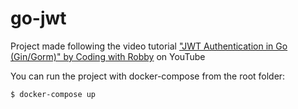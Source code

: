 # go-jwt
Project made following the video tutorial ["JWT Authentication in Go (Gin/Gorm)" by Coding with Robby](https://youtu.be/ma7rUS_vW9M) on YouTube

You can run the project with docker-compose from the root folder:
```
$ docker-compose up
```
